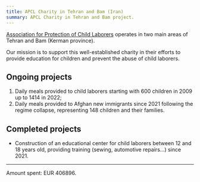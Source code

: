 ```yaml
---
title: APCL Charity in Tehran and Bam (Iran)
summary: APCL Charity in Tehran and Bam project.
---
```


[Association for Protection of Child Laborers](https://apcl.org.ir/) operates in two main areas of Tehran and Bam (Kerman province).

Our mission is to support this well-established charity in their efforts to provide education for children and prevent the abuse of child laborers.

## Ongoing projects

1. Daily meals provided to child laborers starting with 600 children in 2009 up to 1414 in 2022;
1. Daily meals provided to Afghan new immigrants since 2021 following the regime collapse, representing 148 children and their families.

## Completed projects

- Construction of an educational center for child laborers between 12 and 18 years old, providing training (sewing, automotive repairs...) since 2021.

---

Amount spent: EUR 406896.
